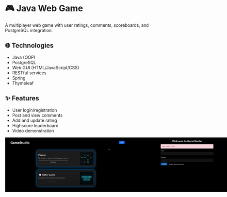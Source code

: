 # 🎮 Java Web Game

A multiplayer web game with user ratings, comments, scoreboards, and PostgreSQL integration.

## 🌐 Technologies
- Java (OOP)
- PostgreSQL
- Web GUI (HTML/JavaScript/CSS)
- RESTful services
- Spring
- Thymeleaf

## ✨ Features
- User login/registration
- Post and view comments
- Add and update rating
- Highscore leaderboard
- Video demonstration


<div style="display: flex; alighn-items: flex-start;">
  <img src="game-preview/1.png" alt="Preview" width="400"/>
  <img src="game-preview/2.png" alt="Preview" width="400"/>
  <img src="game-preview/3.png" alt="Preview" width="400"/>
  <img src="game-preview/4.png" alt="Preview" width="400"/>
  <img src="game-preview/5.png" alt="Preview" width="400"/>
  <img src="game-preview/6.png" alt="Preview" width="400"/>
  <img src="game-preview/7.png" alt="Preview" width="400"/>
  <img src="game-preview/8.png" alt="Preview" width="400"/>
  <img src="game-preview/9.png" alt="Preview" width="400"/>
</div>
